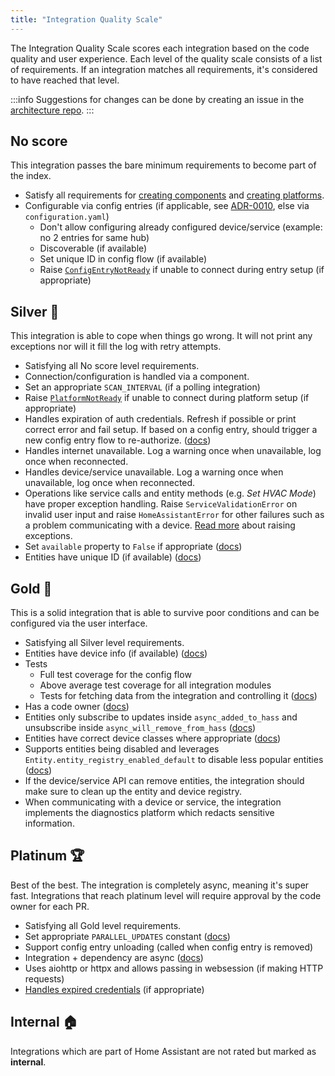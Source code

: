 ```yaml
---
title: "Integration Quality Scale"
---
```


The Integration Quality Scale scores each integration based on the code quality and user experience. Each level of the quality scale consists of a list of requirements. If an integration matches all requirements, it's considered to have reached that level.

:::info
Suggestions for changes can be done by creating an issue in the [architecture repo](https://github.com/home-assistant/architecture/discussions).
:::

## No score

This integration passes the bare minimum requirements to become part of the index.

- Satisfy all requirements for [creating components](creating_component_code_review.md) and [creating platforms](creating_platform_code_review.md).
- Configurable via config entries (if applicable, see [ADR-0010](https://github.com/home-assistant/architecture/blob/master/adr/0010-integration-configuration.md), else via `configuration.yaml`)
  - Don't allow configuring already configured device/service (example: no 2 entries for same hub)
  - Discoverable (if available)
  - Set unique ID in config flow (if available)
  - Raise [`ConfigEntryNotReady`](integration_setup_failures.md/#integrations-using-async_setup_entry) if unable to connect during entry setup (if appropriate)

## Silver 🥈

This integration is able to cope when things go wrong. It will not print any exceptions nor will it fill the log with retry attempts.

- Satisfying all No score level requirements.
- Connection/configuration is handled via a component.
- Set an appropriate `SCAN_INTERVAL` (if a polling integration)
- Raise [`PlatformNotReady`](integration_setup_failures.md/#integrations-using-async_setup_platform) if unable to connect during platform setup (if appropriate)
- Handles expiration of auth credentials. Refresh if possible or print correct error and fail setup. If based on a config entry, should trigger a new config entry flow to re-authorize.  ([docs](config_entries_config_flow_handler.md#reauthentication))
- Handles internet unavailable. Log a warning once when unavailable, log once when reconnected.
- Handles device/service unavailable. Log a warning once when unavailable, log once when reconnected.
- Operations like service calls and entity methods (e.g. *Set HVAC Mode*) have proper exception handling. Raise `ServiceValidationError` on invalid user input and raise `HomeAssistantError` for other failures such as a problem communicating with a device. [Read more](/docs/core/platform/raising_exceptions) about raising exceptions.
- Set `available` property to `False` if appropriate ([docs](core/entity.md#generic-properties))
- Entities have unique ID (if available) ([docs](entity_registry_index.md#unique-id-requirements))

## Gold 🥇

This is a solid integration that is able to survive poor conditions and can be configured via the user interface.

- Satisfying all Silver level requirements.
- Entities have device info (if available) ([docs](device_registry_index.md#defining-devices))
- Tests
  - Full test coverage for the config flow
  - Above average test coverage for all integration modules
  - Tests for fetching data from the integration and controlling it ([docs](development_testing.md))
- Has a code owner ([docs](creating_integration_manifest.md#code-owners))
- Entities only subscribe to updates inside `async_added_to_hass` and unsubscribe inside `async_will_remove_from_hass` ([docs](core/entity.md#lifecycle-hooks))
- Entities have correct device classes where appropriate ([docs](core/entity.md#generic-properties))
- Supports entities being disabled and leverages `Entity.entity_registry_enabled_default` to disable less popular entities ([docs](core/entity.md#advanced-properties))
- If the device/service API can remove entities, the integration should make sure to clean up the entity and device registry.
- When communicating with a device or service, the integration implements the diagnostics platform which redacts sensitive information.

## Platinum 🏆

Best of the best. The integration is completely async, meaning it's super fast. Integrations that reach platinum level will require approval by the code owner for each PR.

- Satisfying all Gold level requirements.
- Set appropriate `PARALLEL_UPDATES` constant ([docs](integration_fetching_data.md#request-parallelism))
- Support config entry unloading (called when config entry is removed)
- Integration + dependency are async ([docs](asyncio_working_with_async.md))
- Uses aiohttp or httpx and allows passing in websession (if making HTTP requests)
- [Handles expired credentials](integration_setup_failures.md/#handling-expired-credentials) (if appropriate)

## Internal 🏠

Integrations which are part of Home Assistant are not rated but marked as **internal**.
